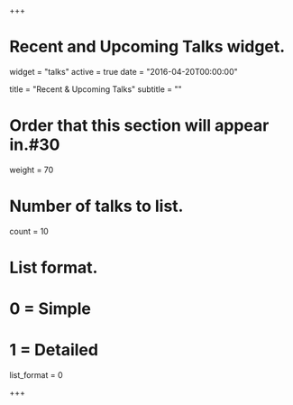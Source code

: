 +++
# Recent and Upcoming Talks widget.
widget = "talks"
active = true
date = "2016-04-20T00:00:00"

title = "Recent & Upcoming Talks"
subtitle = ""

# Order that this section will appear in.#30
weight = 70 

# Number of talks to list.
count = 10

# List format.
#   0 = Simple
#   1 = Detailed
list_format = 0

+++

